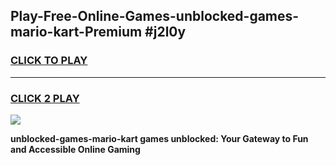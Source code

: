 
## Play-Free-Online-Games-unblocked-games-mario-kart-Premium #j2l0y
<h3>
<a href="https://premium.freeplayer.one?title=unblocked-games-mario-kart&ref=8M">CLICK TO PLAY</a></h3>
<hr>

<h3>
<a href="https://premium.freeplayer.one?title=unblocked-games-mario-kart&ref=8M">CLICK 2 PLAY</a>
  
</h3>

<a href="https://premium.freeplayer.one?title=unblocked-games-mario-kart&ref=8M"><img src="https://clearcache.store/games.png"></a>


**unblocked-games-mario-kart games unblocked: Your Gateway to Fun and Accessible Online Gaming**
